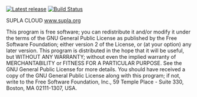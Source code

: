 [![Latest release](https://img.shields.io/github/release/SUPLA/supla-cloud.svg?maxAge=2592000)](https://github.com/SUPLA/supla-cloud/releases/latest)
[![Build Status](https://travis-ci.org/SUPLA/supla-cloud.svg?branch=master)](https://travis-ci.org/SUPLA/supla-cloud)

 SUPLA CLOUD
 www.supla.org

 This program is free software; you can redistribute it and/or
 modify it under the terms of the GNU General Public License
 as published by the Free Software Foundation; either version 2
 of the License, or (at your option) any later version.
 This program is distributed in the hope that it will be useful,
 but WITHOUT ANY WARRANTY; without even the implied warranty of
 MERCHANTABILITY or FITNESS FOR A PARTICULAR PURPOSE.  See the
 GNU General Public License for more details.
 You should have received a copy of the GNU General Public License
 along with this program; if not, write to the Free Software
 Foundation, Inc., 59 Temple Place - Suite 330, Boston, MA  02111-1307, USA.
